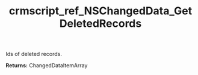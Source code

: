 ﻿---
title: crmscript_ref_NSChangedData_GetDeletedRecords
description: ChangedDataItemArray NSChangedData.GetDeletedRecords()
intellisense: NSChangedData.GetDeletedRecords
keywords: NSChangedData, GetDeletedRecords
so.topic: reference
---

Ids of deleted records.

**Returns:** ChangedDataItemArray


